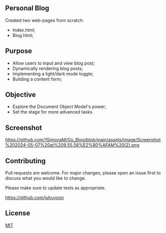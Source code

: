 ## Personal Blog

Created two web-pages from scratch: 
- Index.html;
- Blog.html;

## Purpose

- Allow users to input and view blog post;
- Dynamically rendering blog posts;
- Implementing a light/dark mode toggle;
- Building a content form;


## Objective

- Explore the Document Object Model's power;
- Set the stage for more advanced tasks.

## Screenshot
https://github.com/1SimonaM/Go_Blog/blob/main/assets/image/Screenshot%202024-05-07%20at%209.55.56%E2%80%AFAM%20(2).png

## Contributing

Pull requests are welcome. For major changes, please open an issue first
to discuss what you would like to change.

Please make sure to update tests as appropriate.

https://github.com/juhuyoon




## License

[MIT](https://choosealicense.com/licenses/mit/)

